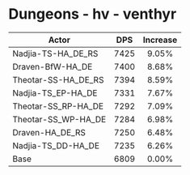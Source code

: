 # Dungeons - hv - venthyr
| Actor | DPS | Increase |
|---|:---:|:---:|
|Nadjia-TS-HA_DE_RS|7425|9.05%|
|Draven-BfW-HA_DE|7400|8.68%|
|Theotar-SS-HA_DE_RS|7394|8.59%|
|Nadjia-TS_EP-HA_DE|7331|7.67%|
|Theotar-SS_RP-HA_DE|7292|7.09%|
|Theotar-SS_WP-HA_DE|7284|6.98%|
|Draven-HA_DE_RS|7250|6.48%|
|Nadjia-TS_DD-HA_DE|7235|6.26%|
|Base|6809|0.00%|
